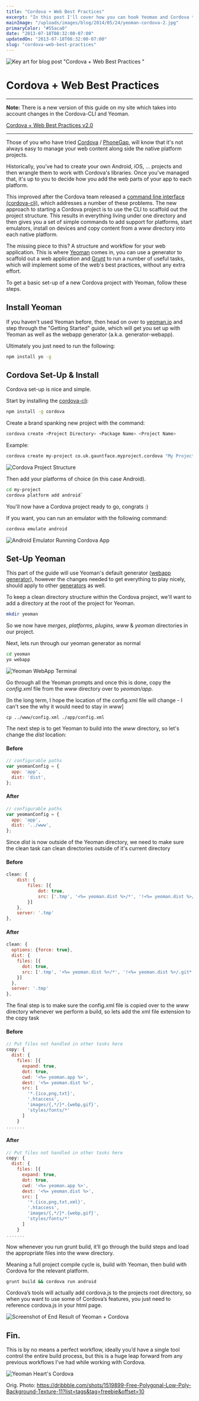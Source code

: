 ```yaml
---
title: "Cordova + Web Best Practices"
excerpt: "In this post I'll cover how you can hook Yeoman and Cordova together so you get the benefits from Yeoman with the ease of deployment from Cordova."
mainImage: "/uploads/images/blog/2014/05/24/yeoman-cordova-2.jpg"
primaryColor: "#55aca0"
date: "2013-07-18T08:32:00-07:00"
updatedOn: "2013-07-18T08:32:00-07:00"
slug: "cordova-web-best-practices"
---
```

![Key art for blog post "Cordova + Web Best Practices "](/uploads/images/blog/2014/05/24/yeoman-cordova-2.jpg)

# Cordova + Web Best Practices

<hr />

<strong>Note:</strong> There is a new version of this guide on my site which takes into account changes in the Cordova-CLI and Yeoman.

[Cordova + Web Best Practices v2.0](/blog/2014/02/05/cordova-web-best-practices-v2-0/)

<hr />

Those of you who have tried [Cordova](http://cordova.apache.org/) / [PhoneGap](http://phonegap.com/), will know that it's not always easy to manage your web content along side the native platform projects.

Historically, you've had to create your own Android, iOS, ... projects and then wrangle them to work with Cordova's libraries. Once you've managed that, it's up to you to decide how you add the web parts of your app to each platform.

This improved after the Cordova team released a [command line interface (cordova-cli)](https://github.com/apache/cordova-cli), which addresses a number of these problems. The new approach to starting a Cordova project is to use the CLI to scaffold out the project structure. This results in everything living under one directory and then gives you a set of simple commands to add support for platforms, start emulators, install on devices and copy content from a _www_ directory into each native platform.

The missing piece to this? A structure and workflow for your web application. This is where [Yeoman](http://yeoman.io/) comes in, you can use a generator to scaffold out a web application and [Grunt](http://gruntjs.com/) to run a number of useful tasks, which will implement some of the web's best practices, without any extra effort.

To get a basic set-up of a new Cordova project with Yeoman, follow these steps.

## Install Yeoman

If you haven't used Yeoman before, then head on over to [yeoman.io](http://yeoman.io/) and step through the "Getting Started" guide, which will get you set up with Yeoman as well as the webapp generator (a.k.a. generator-webapp).

Ultimately you just need to run the following:

```bash
npm install yo -g
```

## Cordova Set-Up & Install

Cordova set-up is nice and simple.

Start by installing the [cordova-cli](https://github.com/apache/cordova-cli):

```bash
npm install -g cordova
```

Create a brand spanking new project with the command:

```bash
cordova create <Project Directory> <Package Name> <Project Name>
```

Example:

```bash
cordova create my-project co.uk.gauntface.myproject.cordova "My Project"
```

![Cordova Project Structure](/uploads/images/blog/2013/07/Cordova-Project-Structure.png)

Then add your platforms of choice (in this case Android).

```bash
cd my-project
cordova platform add android`
```

You'll now have a Cordova project ready to go, congrats :)

If you want, you can run an emulator with the following command:

```bash
cordova emulate android
```

![Android Emulator Running Cordova App](/uploads/images/blog/2013/07/Cordova-Emulator.png)

## Set-Up Yeoman

This part of the guide will use Yeoman's default generator ([webapp generator](https://github.com/yeoman/generator-webapp)), however the changes needed to get everything to play nicely, should apply to other [generators](http://yeoman.io/generators.html) as well.

To keep a clean directory structure within the Cordova project, we'll want to add a directory at the root of the project for Yeoman.

```bash
mkdir yeoman
```

So we now have _merges_, _platforms_, _plugins_, _www_ & _yeoman_ directories in our project.

Next, lets run through our yeoman generator as normal

```bash
cd yeoman
yo webapp
```

![Yeoman WebApp Terminal](/uploads/images/blog/2013/07/Yeoman-WebApp-Terminal.png)

Go through all the Yeoman prompts and once this is done, copy the _config.xml_ file from the _www_ directory over to _yeoman/app_.

[In the long term, I hope the location of the config.xml file will change - I can't see the why it would need to stay in _www_]

```
cp ../www/config.xml ./app/config.xml
```

The next step is to get Yeoman to build into the _www_ directory, so let's change the _dist_ location:

#### Before

```javascript
// configurable paths
var yeomanConfig = {
  app: 'app',
  dist: 'dist',
};
```

#### After

```javascript
// configurable paths
var yeomanConfig = {
  app: 'app',
  dist: '../www',
};
```

Since _dist_ is now outside of the Yeoman directory, we need to make sure the clean task can clean directories outside of it's current directory

#### Before

```javascript
clean: {  
	dist: {    
		files: [{      
			dot: true,
			src: ['.tmp', '<%= yeoman.dist %>/*', '!<%= yeoman.dist %>/.git*']
		}]  
	},
	server: '.tmp'
},
```

#### After

```javascript
clean: {
  options: {force: true},
  dist: {
    files: [{
      dot: true,
      src: ['.tmp', '<%= yeoman.dist %>/*', '!<%= yeoman.dist %>/.git*']
    }]
  },
  server: '.tmp'
},
```

The final step is to make sure the config.xml file is copied over to the _www_ directory whenever we perform a build, so lets add the xml file extension to the copy task

#### Before

```javascript
// Put files not handled in other tasks here
copy: {
  dist: {
    files: [{
      expand: true,
      dot: true,
      cwd: '<%= yeoman.app %>',
      dest: '<%= yeoman.dist %>',
      src: [
        '*.{ico,png,txt}',
        '.htaccess',
        'images/{,*/}*.{webp,gif}',
        'styles/fonts/*'
      ]
    }
.......
```

#### After

```javascript
// Put files not handled in other tasks here
copy: {
  dist: {
    files: [{
      expand: true,
      dot: true,
      cwd: '<%= yeoman.app %>',
      dest: '<%= yeoman.dist %>',
      src: [
        '*.{ico,png,txt,xml}',
        '.htaccess',
        'images/{,*/}*.{webp,gif}',
        'styles/fonts/*'
      ]
    }
.......
```

Now whenever you run grunt build, it’ll go through the build steps and load the appropriate files into the www directory.

Meaning a full project compile cycle is, build with Yeoman, then build with Cordova for the relevant platform.

```bash
grunt build && cordova run android
```

Cordova’s tools will actually add cordova.js to the projects root directory, so when you want to use some of Cordova’s features, you just need to reference cordova.js in your html page.

![Screenshot of End Result of Yeoman + Cordova](/uploads/images/blog/2013/07/Yeoman-End-Output.png)

## Fin.

This is by no means a perfect workflow, ideally you’d have a single tool control the entire build process, but this is a huge leap forward from any previous workflows I’ve had while working with Cordova.

![Yeoman Heart's Cordova](/uploads/images/blog/2013/07/Yeoman-Heart-Cordova.png)

Orig. Photo: <https://dribbble.com/shots/1519899-Free-Polygonal-Low-Poly-Background-Texture-11?list=tags&tag=freebie&offset=10>